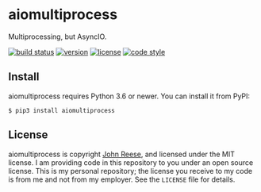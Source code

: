 aiomultiprocess
===============

Multiprocessing, but AsyncIO.

[![build status](https://travis-ci.org/jreese/aiomultiprocess.svg?branch=master)](https://travis-ci.org/jreese/aiomultiprocess)
[![version](https://img.shields.io/pypi/v/aiomultiprocess.svg)](https://pypi.org/project/aiomultiprocess)
[![license](https://img.shields.io/pypi/l/aiomultiprocess.svg)](https://github.com/jreese/aiomultiprocess/blob/master/LICENSE)
[![code style](https://img.shields.io/badge/code%20style-black-000000.svg)](https://github.com/ambv/black)


Install
-------

aiomultiprocess requires Python 3.6 or newer.
You can install it from PyPI:

    $ pip3 install aiomultiprocess



License
-------

aiomultiprocess is copyright [John Reese](https://jreese.sh), and licensed under
the MIT license.  I am providing code in this repository to you under an open
source license.  This is my personal repository; the license you receive to
my code is from me and not from my employer. See the `LICENSE` file for details.
